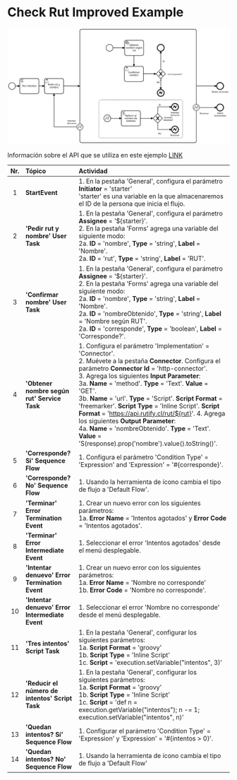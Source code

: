 # Check Rut Improved Example

![BPMN Diagram](process.png)

Información sobre el API que se utiliza en este ejemplo [LINK](https://rutify.cl/api)

|   Nr. | Tópico                                          | Actividad                                                                                                                                                                                                                                                                                                                                                                                                                                                                                                                                                                                                                               |
| :---: | :---                                            | :---                                                                                                                                                                                                                                                                                                                                                                                                                                                                                                                                                                                                                                    |
|     1 | **StartEvent**                    | 1. En la pestaña 'General', configura el parámetro **Initiator** = 'starter'<br>'starter' es una variable en la que almacenaremos el ID de la persona que inicia el flujo.                                                                                                                                                                                                                                                                                                                                                                                                                |
|     2 | **'Pedir rut y nombre' User Task**              | 1. En la pestaña 'General', configura el parámetro **Assignee** = '${starter}'.<br>2. En la pestaña 'Forms' agrega una variable del siguiente modo:<br>2a. **ID** = 'nombre', **Type** = 'string', **Label** = 'Nombre'. <br>2a. **ID** = 'rut', **Type** = 'string', **Label** = 'RUT'.                                                                                                                                                                                                                                                                                                                                                |
|     3 | **'Confirmar nombre' User Task**                | 1. En la pestaña 'General', configura el parámetro **Assignee** = '${starter}'.<br>2. En la pestaña 'Forms' agrega una variable del siguiente modo:<br>2a. **ID** = 'nombre', **Type** = 'string', **Label** = 'Nombre'. <br>2a. **ID** = 'nombreObtenido', **Type** = 'string', **Label** = 'Nombre según RUT'. <br>2a. **ID** = 'corresponde', **Type** = 'boolean', **Label** = 'Corresponde?'.                                                                                                                                                                                                                                      |
|     4 | **'Obtener nombre según rut' Service Task**     | 1. Configura el parámetro 'Implementation' = 'Connector'. <br> 2. Muévete a la pestaña **Connector**. Configura el parámetro **Connector Id** = 'http-connector'.<br> 3. Agrega los siguientes **Input Parameter**:<br> 3a. **Name** = 'method'. **Type** = 'Text'. **Value** = 'GET'. <br> 3b. **Name** = 'url'. **Type** = 'Script'. **Script Format** = 'freemarker'. **Script Type** = 'Inline Script'. **Script Format** = 'https://api.rutify.cl/rut/${rut}'. 4. Agrega los siguientes **Output Parameter**:<br> 4a. **Name** = 'nombreObtenido'. **Type** = 'Text'. **Value** = 'S(response).prop('nombre').value().toString()'. |
|     5 | **'Corresponde? Si' Sequence Flow**             | 1. Configura el parámetro 'Condition Type' = 'Expression' and 'Expression' = '#{corresponde}'.                                                                                                                                                                                                                                                                                                                                                                                                                                                                                                                                          |
|     6 | **'Corresponde? No' Sequence Flow**             | 1. Usando la herramienta de ícono cambia el tipo de flujo a 'Default Flow'.                                                                                                                                                                                                                                                                                                                                                                                                                                                                                                                                                             |
|     7 | **'Terminar' Error Termination Event**          | 1. Crear un nuevo error con los siguientes parámetros: <br> 1a. **Error Name** = 'Intentos agotados' y **Error Code** = 'Intentos agotados'.                                                                                                                                                                                                                                                                                                                                                                                                                                                                                            |
|     8 | **'Terminar' Error Intermediate Event**         | 1. Seleccionar el error 'Intentos agotados' desde el menú desplegable.                                                                                                                                                                                                                                                                                                                                                                                                                                                                                                                                                                  |
|     9 | **'Intentar denuevo' Error Termination Event**  | 1. Crear un nuevo error con los siguientes parámetros: <br> 1a. **Error Name** = 'Nombre no corresponde' <br> 1b. **Error Code** = 'Nombre no corresponde'.                                                                                                                                                                                                                                                                                                                                                                                                                                                                             |
|    10 | **'Intentar denuevo' Error Intermediate Event** | 1. Seleccionar el error 'Nombre no corresponde' desde el menú desplegable.                                                                                                                                                                                                                                                                                                                                                                                                                                                                                                                                                              |
|    11 | **'Tres intentos' Script Task**                 | 1. En la pestaña 'General', configurar los siguientes parámetros: <br> 1a. **Script Format** = 'groovy' <br> 1b. **Script Type** = 'Inline Script' <br> 1c. **Script** = 'execution.setVariable("intentos", 3)'                                                                                                                                                                                                                                                                                                                                                                                                                         |
|    12 | **'Reducir el número de intentos' Script Task** | 1. En la pestaña 'General', configurar los siguientes parámetros: <br> 1a. **Script Format** = 'groovy' <br> 1b. **Script Type** = 'Inline Script' <br> 1c. **Script** = 'def n = execution.getVariable("intentos"); n -= 1; execution.setVariable("intentos", n)'                                                                                                                                                                                                                                                                                                                                                                      |
|    13 | **'Quedan intentos? Sí' Sequence Flow**         | 1. Configurar el parámetro 'Condition Type' = 'Expression' y 'Expression' = '#{intentos > 0}'.                                                                                                                                                                                                                                                                                                                                                                                                                                                                                                                                          |
|    14 | **'Quedan intentos? No' Sequence Flow**         | 1. Usando la herramienta de ícono cambia el tipo de flujo a 'Default Flow'                                                                                                                                                                                                                                                                                                                                                                                                                                                                                                                                                              |
